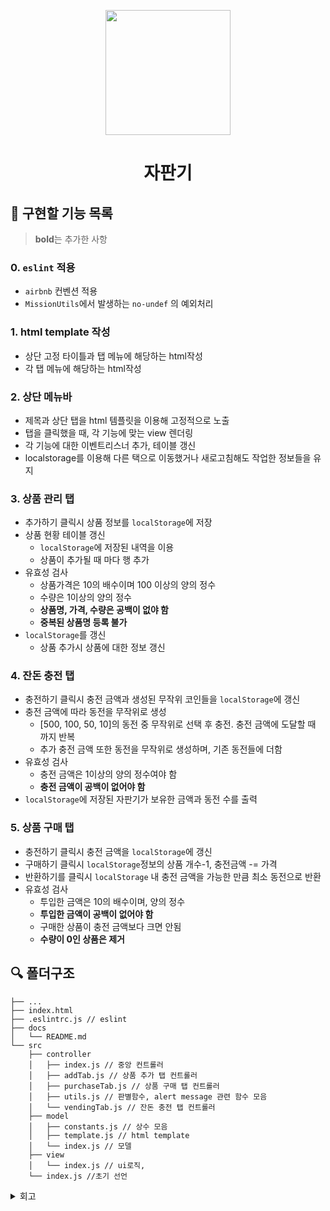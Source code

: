 <p align="middle" >
  <img width="200px;" src="https://github.com/woowacourse/javascript-vendingmachine-precourse/blob/main/images/beverage_icon.png?raw=true"/>
</p>
<h1 align="middle">자판기</h1>

## 🎯 구현할 기능 목록
> **bold**는 추가한 사항

### 0. `eslint` 적용
- `airbnb` 컨벤션 적용
- `MissionUtils`에서 발생하는 `no-undef` 의 예외처리

### 1. html template 작성
- 상단 고정 타이틀과 탭 메뉴에 해당하는 html작성
- 각 탭 메뉴에 해당하는 html작성

### 2. 상단 메뉴바
- 제목과 상단 탭을 html 템플릿을 이용해 고정적으로 노출
- 탭을 클릭했을 때, 각 기능에 맞는 view 렌더링
- 각 기능에 대한 이벤트리스너 추가, 테이블 갱신
- localstorage를 이용해 다른 택으로 이동했거나 새로고침해도 작업한 정보들을 유지

### 3. 상품 관리 탭
- 추가하기 클릭시 상품 정보를 `localStorage`에 저장
- 상품 현황 테이블 갱신
    - `localStorage`에 저장된 내역을 이용
    - 상품이 추가될 때 마다 행 추가
- 유효성 검사
    - 상품가격은 10의 배수이며 100 이상의 양의 정수
    - 수량은 1이상의 양의 정수
    - **상품명, 가격, 수량은 공백이 없야 함**
    - **중복된 상품명 등록 불가**
- `localStorage`를 갱신
    - 상품 추가시 상품에 대한 정보 갱신

### 4. 잔돈 충전 탭
- 충전하기 클릭시 충전 금액과 생성된 무작위 코인들을 `localStorage`에 갱신
- 충전 금액에 따라 동전을 무작위로 생성
    - [500, 100, 50, 10]의 동전 중 무작위로 선택 후 충전. 충전 금액에 도달할 때 까지 반복
    - 추가 충전 금액 또한 동전을 무작위로 생성하며, 기존 동전들에 더함
- 유효성 검사
    - 충전 금액은 1이상의 양의 정수여야 함
    - **충전 금액이 공백이 없어야 함**
- `localStorage`에 저장된 자판기가 보유한 금액과 동전 수를 출력

### 5. 상품 구매 탭
- 충전하기 클릭시 충전 금액을 `localStorage`에 갱신
- 구매하기 클릭시 `localStorage`정보의 상품 개수-1, 충전금액 -= 가격
- 반환하기를 클릭시 `localStorage` 내 충전 금액을 가능한 만큼 최소 동전으로 반환
- 유효성 검사
    - 투입한 금액은 10의 배수이며, 양의 정수
    - **투입한 금액이 공백이 없어야 함**
    - 구매한 상품이 충전 금액보다 크면 안됨
    - **수량이 0인 상품은 제거**

## 🔍 폴더구조

```plaintext
├── ...
├── index.html
├── .eslintrc.js // eslint 
├── docs
│   └── README.md
└── src
    ├── controller
    │   ├── index.js // 중앙 컨트롤러
    │   ├── addTab.js // 상품 추가 탭 컨트롤러
    │   ├── purchaseTab.js // 상품 구매 탭 컨트롤러
    │   ├── utils.js // 판별함수, alert message 관련 함수 모음
    │   └── vendingTab.js // 잔돈 충전 탭 컨트롤러
    ├── model
    │   ├── constants.js // 상수 모음
    │   ├── template.js // html template
    │   └── index.js // 모델
    ├── view
    │   └── index.js // ui로직, 
    └── index.js //초기 선언
```


<details>
<summary>회고</summary>
  
### 2021/12/09  
#### 수많은 id와 class, 어떻게 관리해야 유지보수가 편할까
미션을 받아보았을 때, 지난 미션과 다르게 id와 class의 선택자가 매우 늘어난 것이 한 눈에 들어왔다. 그래서 이를 어떻게 관리하면 좋을까 생각해봤다. 일단, js로 요소를 만들 때 기입해주는 방법은 최악이라 생각했다. 그 이유는 `1. 선택자 명이 바뀌게 될 경우 모든 파일에서 해당 부분을 찾아 수정해야 한다` `2. 여기저기 중구난방으로 선택자가 사용될 수 있다`. 그래서 고민끝에 내가 내린 결론은 이번 미션이 3개의 탭으로 나누어져 있으니, `키워드` 하나만 바꾸어서 선택자를 구분하게 하면 좋지 않을까였다. 그리고 이를 상수처럼 선언해두어서, 수정이 필요하게 된다면 선언해준 파일에서 수정해주기만 하면 된다. 이게 정답인지는 모르겠지만, 아직까지는 괜찮아 보인다. 다른 사람 코드를 살펴보면서 어떻게 했는지도 확인해봐야겠다.
  
#### 테이블 중복 줄이기
js로 테이블을 핸들링 하는 것이 생각보다 많은 코드 라인 수를 요구하고 복잡하다고 느꼈다. 이번 미션에서는 특히 각각의 탭에서 모두 table이 필요하기 때문에 절대적으로 중복 제거가 필요해보였다. 그래서 내가 일단 생각해본건, table과 header까지만 일단 템플릿화를 하는 것이었다. 그리고 table-row 코드도 작성해보면서 느낀 것은 이것도 잘만 하면 함께 템플릿화를 할 수 있을 것 같다는 것이었다. 일단 기능 구현을 마치고 이후에 리팩토링을 꼭 해봐야겠다.

#### readme를 자주 수정해주자
지난 미션에서는 오히려 자꾸 readme를 수정한 커밋 로그가 눈엣가시라고 생각하여 한 번에 readme를 꼼꼼히 작성하는 것에 초점을 두었는데, 이번 주차 피드백을 보니 내 생각이 크게 잘못 되었음을 깨달았다. readme는 항상 살아있는 문서이어야 한다는 말을 어디서 들은 것 같다. 처음부터 실수없이 프로그램을 설계하기란 불가능 하고, 생각치 못한 예외는 계속해서 나올 것이기에 그럴 때마다 바로바로 기록해두자.

  
### 2021/12/12
#### html 템플릿을 이용하자
html 생성을 js로만 핸들링하니 코드도 복잡해지고 길어진다. 템플릿을 불러와서 
  
### 2021/12/13
#### ui로직과 비즈니스 로직을 분리하자
input value를 초기화 하는 것, 테이블을 갱신하는 것 등 비즈니스 로직과 ui 로직을 분리하여 한 파일이 한 가지 일만 맡도록 작성하자. 이렇게 해야 비즈니스 로직 파일의 무게도 한층 덜 수 있고, 유지보수가 편리하다. 모델의 데이터 가공과 처리가 모델 내장 함수 안에서 끝나도록 설계하자. view가 controller를 모르게 하자.
  
</details>
